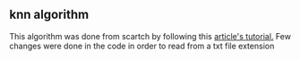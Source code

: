 ## knn algorithm

This algorithm was done from scartch by following this [article's tutorial.](http://dataaspirant.com/2016/12/27/k-nearest-neighbor-algorithm-implementaion-python-scratch/) Few changes were done in the code in order to read from a txt file extension

